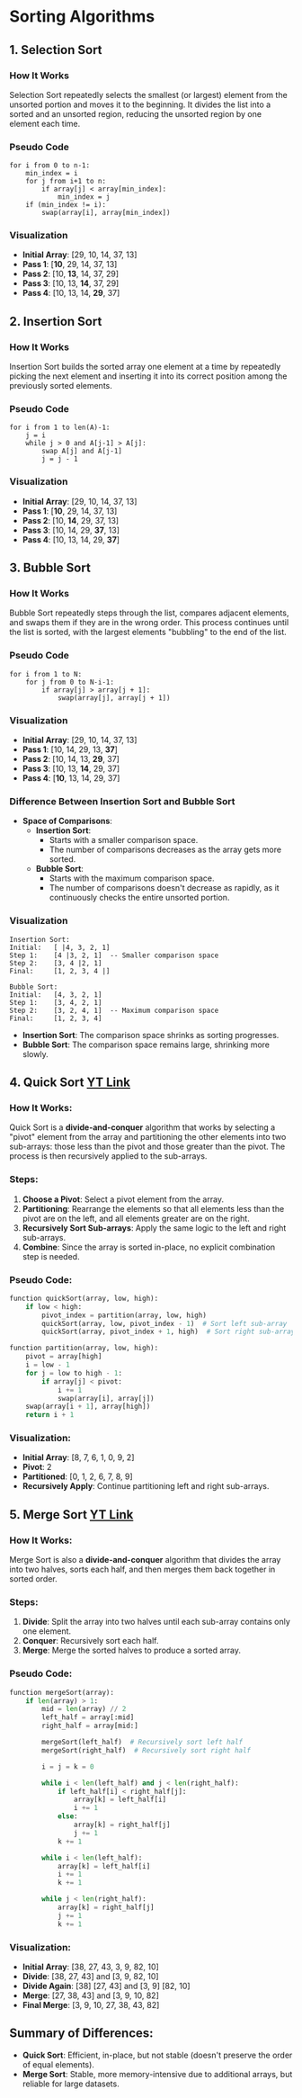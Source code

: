 # Sorting Algorithms

## 1. Selection Sort

### How It Works
Selection Sort repeatedly selects the smallest (or largest) element from the unsorted portion and moves it to the beginning. It divides the list into a sorted and an unsorted region, reducing the unsorted region by one element each time.

### Pseudo Code
```
for i from 0 to n-1:
    min_index = i
    for j from i+1 to n:
        if array[j] < array[min_index]:
            min_index = j
    if (min_index != i):
        swap(array[i], array[min_index])
```

### Visualization
- **Initial Array**: [29, 10, 14, 37, 13]
- **Pass 1**: [**10**, 29, 14, 37, 13]
- **Pass 2**: [10, **13**, 14, 37, 29]
- **Pass 3**: [10, 13, **14**, 37, 29]
- **Pass 4**: [10, 13, 14, **29**, 37]

## 2. Insertion Sort

### How It Works
Insertion Sort builds the sorted array one element at a time by repeatedly picking the next element and inserting it into its correct position among the previously sorted elements.

### Pseudo Code
```
for i from 1 to len(A)-1:
    j = i
    while j > 0 and A[j-1] > A[j]:
        swap A[j] and A[j-1]
        j = j - 1
```

### Visualization
- **Initial Array**: [29, 10, 14, 37, 13]
- **Pass 1**: [**10**, 29, 14, 37, 13]
- **Pass 2**: [10, **14**, 29, 37, 13]
- **Pass 3**: [10, 14, 29, **37**, 13]
- **Pass 4**: [10, 13, 14, 29, **37**]

## 3. Bubble Sort

### How It Works
Bubble Sort repeatedly steps through the list, compares adjacent elements, and swaps them if they are in the wrong order. This process continues until the list is sorted, with the largest elements "bubbling" to the end of the list.

### Pseudo Code
```
for i from 1 to N:
    for j from 0 to N-i-1:
        if array[j] > array[j + 1]:
            swap(array[j], array[j + 1])
```

### Visualization
- **Initial Array**: [29, 10, 14, 37, 13]
- **Pass 1**: [10, 14, 29, 13, **37**]
- **Pass 2**: [10, 14, 13, **29**, 37]
- **Pass 3**: [10, 13, **14**, 29, 37]
- **Pass 4**: [**10**, 13, 14, 29, 37]

### Difference Between Insertion Sort and Bubble Sort

- **Space of Comparisons**:
  - **Insertion Sort**: 
    - Starts with a smaller comparison space.
    - The number of comparisons decreases as the array gets more sorted.
  - **Bubble Sort**: 
    - Starts with the maximum comparison space.
    - The number of comparisons doesn't decrease as rapidly, as it continuously checks the entire unsorted portion.

### Visualization

```plaintext
Insertion Sort:
Initial:   [ |4, 3, 2, 1]
Step 1:    [4 |3, 2, 1]  -- Smaller comparison space
Step 2:    [3, 4 |2, 1]
Final:     [1, 2, 3, 4 |]

Bubble Sort:
Initial:   [4, 3, 2, 1]
Step 1:    [3, 4, 2, 1]
Step 2:    [3, 2, 4, 1]  -- Maximum comparison space
Final:     [1, 2, 3, 4]
```

- **Insertion Sort**: The comparison space shrinks as sorting progresses.
- **Bubble Sort**: The comparison space remains large, shrinking more slowly.

## 4. **Quick Sort [YT Link](https://www.youtube.com/watch?v=WprjBK0p6rw)**

### How It Works:
Quick Sort is a **divide-and-conquer** algorithm that works by selecting a "pivot" element from the array and partitioning the other elements into two sub-arrays: those less than the pivot and those greater than the pivot. The process is then recursively applied to the sub-arrays.

### Steps:
1. **Choose a Pivot**: Select a pivot element from the array.
2. **Partitioning**: Rearrange the elements so that all elements less than the pivot are on the left, and all elements greater are on the right.
3. **Recursively Sort Sub-arrays**: Apply the same logic to the left and right sub-arrays.
4. **Combine**: Since the array is sorted in-place, no explicit combination step is needed.

### Pseudo Code:
```python
function quickSort(array, low, high):
    if low < high:
        pivot_index = partition(array, low, high)
        quickSort(array, low, pivot_index - 1)  # Sort left sub-array
        quickSort(array, pivot_index + 1, high)  # Sort right sub-array

function partition(array, low, high):
    pivot = array[high]
    i = low - 1
    for j = low to high - 1:
        if array[j] < pivot:
            i += 1
            swap(array[i], array[j])
    swap(array[i + 1], array[high])
    return i + 1
```

### Visualization:
- **Initial Array**: [8, 7, 6, 1, 0, 9, 2]
- **Pivot**: 2
- **Partitioned**: [0, 1, 2, 6, 7, 8, 9]
- **Recursively Apply**: Continue partitioning left and right sub-arrays.

## 5. **Merge Sort [YT Link](https://youtube.com/watch?v=5Z9dn2WTg9o)**

### How It Works:
Merge Sort is also a **divide-and-conquer** algorithm that divides the array into two halves, sorts each half, and then merges them back together in sorted order.

### Steps:
1. **Divide**: Split the array into two halves until each sub-array contains only one element.
2. **Conquer**: Recursively sort each half.
3. **Merge**: Merge the sorted halves to produce a sorted array.

### Pseudo Code:
```python
function mergeSort(array):
    if len(array) > 1:
        mid = len(array) // 2
        left_half = array[:mid]
        right_half = array[mid:]

        mergeSort(left_half)  # Recursively sort left half
        mergeSort(right_half)  # Recursively sort right half

        i = j = k = 0

        while i < len(left_half) and j < len(right_half):
            if left_half[i] < right_half[j]:
                array[k] = left_half[i]
                i += 1
            else:
                array[k] = right_half[j]
                j += 1
            k += 1

        while i < len(left_half):
            array[k] = left_half[i]
            i += 1
            k += 1

        while j < len(right_half):
            array[k] = right_half[j]
            j += 1
            k += 1
```

### Visualization:
- **Initial Array**: [38, 27, 43, 3, 9, 82, 10]
- **Divide**: [38, 27, 43] and [3, 9, 82, 10]
- **Divide Again**: [38] [27, 43] and [3, 9] [82, 10]
- **Merge**: [27, 38, 43] and [3, 9, 10, 82]
- **Final Merge**: [3, 9, 10, 27, 38, 43, 82]

## **Summary of Differences**:
- **Quick Sort**: Efficient, in-place, but not stable (doesn't preserve the order of equal elements).
- **Merge Sort**: Stable, more memory-intensive due to additional arrays, but reliable for large datasets.
